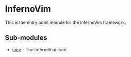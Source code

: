 # InfernoVim

This is the entry point module for the InfernoVim framework.

## Sub-modules

- [core](./core/README.md) - The InfernoVim core.
